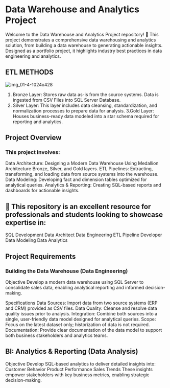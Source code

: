 # Data Warehouse and Analytics Project

Welcome to the Data Warehouse and Analytics Project repository! 🚀
This project demonstrates a comprehensive data warehousing and analytics solution, from building a data warehouse to generating actionable insights. Designed as a portfolio project, it highlights industry best practices in data engineering and analytics.

## ETL METHODS
![img_01-4-1024x428](https://github.com/user-attachments/assets/453f9b6f-0004-4f63-88ce-384c05ec8aec)

1. Bronze Layer: Stores raw data as-is from the source systems. Data is ingested from CSV Files into SQL Server Database.
2. Silver Layer: This layer includes data cleansing, standardization, and normalization processes to prepare data for analysis.
3.Gold Layer: Houses business-ready data modeled into a star schema required for reporting and analytics.


## Project Overview
### This project involves:

Data Architecture: Designing a Modern Data Warehouse Using Medallion Architecture Bronze, Silver, and Gold layers.
ETL Pipelines: Extracting, transforming, and loading data from source systems into the warehouse.
Data Modeling: Developing fact and dimension tables optimized for analytical queries.
Analytics & Reporting: Creating SQL-based reports and dashboards for actionable insights.

## 🎯 This repository is an excellent resource for professionals and students looking to showcase expertise in:

SQL Development
Data Architect
Data Engineering
ETL Pipeline Developer
Data Modeling
Data Analytics

## Project Requirements
### Building the Data Warehouse (Data Engineering)
Objective
Develop a modern data warehouse using SQL Server to consolidate sales data, enabling analytical reporting and informed decision-making.

Specifications
Data Sources: Import data from two source systems (ERP and CRM) provided as CSV files.
Data Quality: Cleanse and resolve data quality issues prior to analysis.
Integration: Combine both sources into a single, user-friendly data model designed for analytical queries.
Scope: Focus on the latest dataset only; historization of data is not required.
Documentation: Provide clear documentation of the data model to support both business stakeholders and analytics teams.

## BI: Analytics & Reporting (Data Analysis)
Objective
Develop SQL-based analytics to deliver detailed insights into:
Customer Behavior
Product Performance
Sales Trends
These insights empower stakeholders with key business metrics, enabling strategic decision-making.

